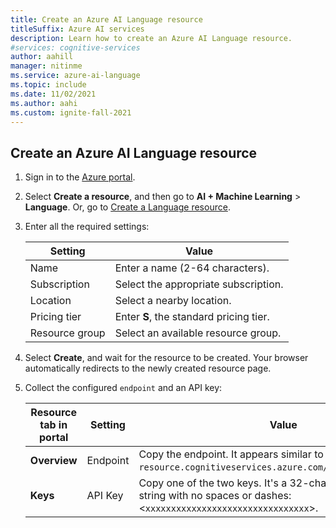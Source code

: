```yaml
---
title: Create an Azure AI Language resource
titleSuffix: Azure AI services
description: Learn how to create an Azure AI Language resource.
#services: cognitive-services
author: aahill
manager: nitinme
ms.service: azure-ai-language
ms.topic: include
ms.date: 11/02/2021
ms.author: aahi
ms.custom: ignite-fall-2021
---
```


## Create an Azure AI Language resource

1. Sign in to the [Azure portal](https://portal.azure.com).
1. Select **Create a resource**, and then go to **AI + Machine Learning** > **Language**.
   Or, go to [Create a Language resource](https://portal.azure.com/#create/Microsoft.CognitiveServicesTextAnalytics).
1. Enter all the required settings:

    |Setting|Value|
    |--|--|
    |Name|Enter a name (2-64 characters).|
    |Subscription|Select the appropriate subscription.|
    |Location|Select a nearby location.|
    |Pricing tier| Enter **S**, the standard pricing tier.|
    |Resource group|Select an available resource group.|

1. Select **Create**, and wait for the resource to be created. Your browser automatically redirects to the newly created resource page.
1. Collect the configured `endpoint` and an API key:

    |Resource tab in portal|Setting|Value|
    |--|--|--|
    |**Overview**|Endpoint|Copy the endpoint. It appears similar to `https://my-resource.cognitiveservices.azure.com/text/analytics/v3.0`.|
    |**Keys**|API Key|Copy one of the two keys. It's a 32-character alphanumeric string with no spaces or dashes: <`xxxxxxxxxxxxxxxxxxxxxxxxxxxxxxxx`>.|
